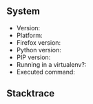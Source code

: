 ## System
* Version: <!-- RatS version -->
* Platform: <!-- e.g. Linux/macOS/Windows + version -->
* Firefox version: <!-- from the about dialogue -->
* Python version: <!-- `python --version` -->
* PIP version: <!-- `pip --version` -->
* Running in a virtualenv?: <!-- yes or no -->
* Executed command: <!-- e.g. `python3 transfer_ratings.py -s trakt -d imdb` -->


## Stacktrace

<!--
Error and stacktrace produced by the script in the console.
-->
